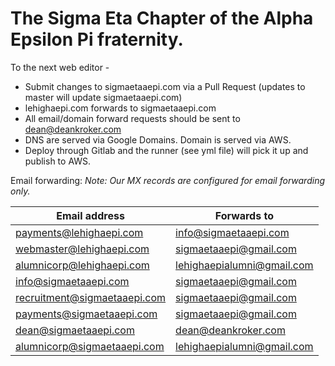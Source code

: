 # The Sigma Eta Chapter of the Alpha Epsilon Pi fraternity.

To the next web editor - 
  * Submit changes to sigmaetaaepi.com via a Pull Request (updates to master will update sigmaetaaepi.com)
  * lehighaepi.com forwards to sigmaetaaepi.com
  * All email/domain forward requests should be sent to dean@deankroker.com
  * DNS are served via Google Domains. Domain is served via AWS.
  * Deploy through Gitlab and the runner (see yml file) will pick it up and publish to AWS.

Email forwarding:
_Note: Our MX records are configured for email forwarding only._

| Email address | Forwards to |
| --- | --- |
| payments@lehighaepi.com | info@sigmaetaaepi.com |
| webmaster@lehighaepi.com | sigmaetaaepi@gmail.com |
| alumnicorp@lehighaepi.com | lehighaepialumni@gmail.com |
| info@sigmaetaaepi.com | sigmaetaaepi@gmail.com |
| recruitment@sigmaetaaepi.com | sigmaetaaepi@gmail.com |
| payments@sigmaetaaepi.com | sigmaetaaepi@gmail.com |
| dean@sigmaetaaepi.com | dean@deankroker.com |
| alumnicorp@sigmaetaaepi.com | lehighaepialumni@gmail.com |
